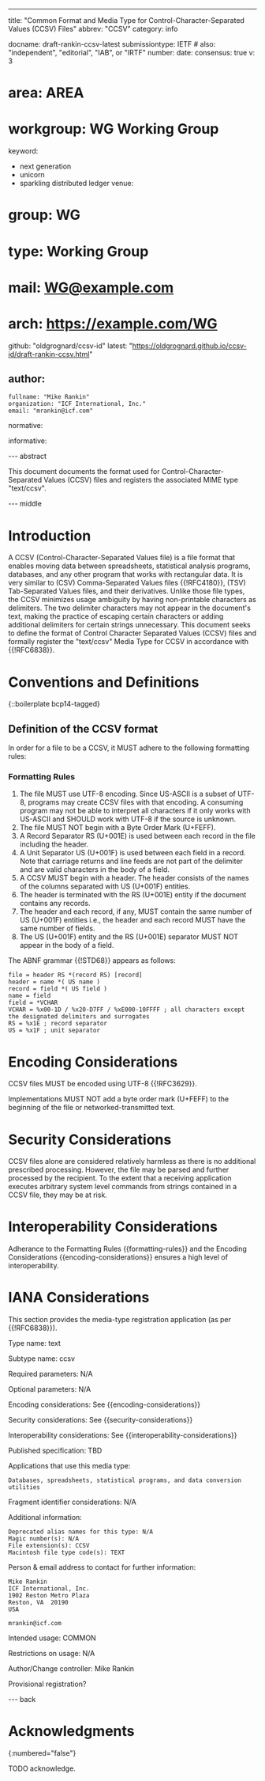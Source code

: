 ---
title: "Common Format and Media Type for Control-Character-Separated Values (CCSV) Files"
abbrev: "CCSV"
category: info

docname: draft-rankin-ccsv-latest
submissiontype: IETF  # also: "independent", "editorial", "IAB", or "IRTF"
number:
date:
consensus: true
v: 3
# area: AREA
# workgroup: WG Working Group
keyword:
 - next generation
 - unicorn
 - sparkling distributed ledger
venue:
#  group: WG
#  type: Working Group
#  mail: WG@example.com
#  arch: https://example.com/WG
  github: "oldgrognard/ccsv-id"
  latest: "https://oldgrognard.github.io/ccsv-id/draft-rankin-ccsv.html"

author:
 -
    fullname: "Mike Rankin"
    organization: "ICF International, Inc."
    email: "mrankin@icf.com"

normative:

informative:


--- abstract

This document documents the format used for Control-Character-Separated Values (CCSV) files and registers the associated MIME type "text/ccsv".


--- middle

# Introduction

A CCSV (Control-Character-Separated Values file) is a file format that enables moving data between spreadsheets, statistical analysis programs, databases, and any other program that works with rectangular data. It is very similar to (CSV) Comma-Separated Values files {{!RFC4180}}, (TSV) Tab-Separated Values files, and their derivatives. Unlike those file types, the CCSV minimizes usage ambiguity by having non-printable characters as delimiters. The two delimiter characters may not appear in the document's text, making the practice of escaping certain characters or adding additional delimiters for certain strings unnecessary. This document seeks to define the format of Control Character Separated Values (CCSV) files and formally register the "text/ccsv" Media Type for CCSV in accordance with {{!RFC6838}}.

# Conventions and Definitions

{::boilerplate bcp14-tagged}

## Definition of the CCSV format

In order for a file to be a CCSV, it MUST adhere to the following formatting rules:

### Formatting Rules

1. The file MUST use UTF-8 encoding. Since US-ASCII is a subset of UTF-8, programs may create CCSV files with that encoding.  A consuming program may not be able to interpret all characters if it only works with US-ASCII and SHOULD work with UTF-8 if the source is unknown.
1. The file MUST NOT begin with a Byte Order Mark (U+FEFF).
1. A Record Separator RS (U+001E) is used between each record in the file including the header.
1. A Unit Separator US (U+001F) is used between each field in a record. Note that carriage returns and line feeds are not part of the delimiter and are valid characters in the body of a field.
1. A CCSV MUST begin with a header.  The header consists of the names of the columns separated with US (U+001F) entities.
1. The header is terminated with the RS (U+001E) entity if the document contains any records.
1. The header and each record, if any, MUST contain the same number of US (U+001F) entities i.e., the header and each record MUST have the same number of fields.
1. The US (U+001F) entity and the RS (U+001E) separator MUST NOT appear in the body of a field.


The ABNF grammar {{!STD68}} appears as follows:

~~~~
file = header RS *(record RS) [record]
header = name *( US name )
record = field *( US field )
name = field
field = *VCHAR
VCHAR = %x00-1D / %x20-D7FF / %xE000-10FFFF ; all characters except the designated delimiters and surrogates
RS = %x1E ; record separator
US = %x1F ; unit separator
~~~~

# Encoding Considerations
CCSV files MUST be encoded using UTF-8 {{!RFC3629}}.

Implementations MUST NOT add a byte order mark (U+FEFF) to the beginning of the file or networked-transmitted text.

# Security Considerations

CCSV files alone are considered relatively harmless as there is no additional prescribed processing. However, the file may be parsed and further processed by the recipient. To the extent that a receiving application executes arbitrary system level commands from strings contained in a CCSV file, they may be at risk.

# Interoperability Considerations

Adherance to the Formatting Rules {{formatting-rules}} and the Encoding Considerations {{encoding-considerations}} ensures a high level of interoperability.

# IANA Considerations

This section provides the media-type registration application (as per {{!RFC6838}}).

Type name: text

Subtype name: ccsv

Required parameters: N/A

Optional parameters: N/A

Encoding considerations: See {{encoding-considerations}}

Security considerations: See {{security-considerations}}

Interoperability considerations: See {{interoperability-considerations}}

Published specification: TBD

Applications that use this media type:

	Databases, spreadsheets, statistical programs, and data conversion utilities

Fragment identifier considerations: N/A

Additional information:

	Deprecated alias names for this type: N/A
	Magic number(s): N/A
	File extension(s): CCSV
	Macintosh file type code(s): TEXT

Person & email address to contact for further information:

	Mike Rankin
	ICF International, Inc.
	1902 Reston Metro Plaza
	Reston, VA  20190
	USA

	mrankin@icf.com

Intended usage: COMMON

Restrictions on usage: N/A

Author/Change controller: Mike Rankin

Provisional registration?


--- back

# Acknowledgments
{:numbered="false"}

TODO acknowledge.
